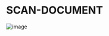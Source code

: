 # SCAN-DOCUMENT
![image](https://user-images.githubusercontent.com/98166568/201567376-5cfc30aa-86e4-4ab5-9f5f-08b499881074.png)
